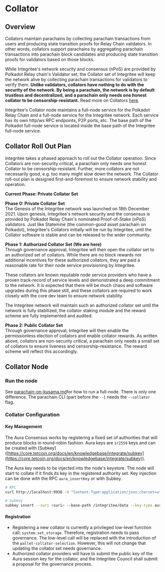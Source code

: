 # Collator

## Overview

Collators maintain parachains by collecting parachain transactions from users and producing state transition proofs for Relay Chain validators. In other words, collators support parachains by aggregating parachain transactions into parachain block candidates and producing state transition proofs for validators based on those blocks.

While Integritee's network security and consensus (nPoS) are provided by Polkadot Relay chain's Validator set, the Collator set of Integritee will keep the network alive by collecting parachain transactions for validators to verify them. **Unlike validators, collators have nothing to do with the security of the network. By being a parachain, the network is by default trustless and decentralized, and a parachain only needs one honest collator to be censorship-resistant.** Read more on Collators [here](https://wiki.polkadot.network/docs/learn-collator).

Integritee's Collator node maintains a full-node service for the Polkadot Relay Chain and a full-node service for the Integritee network. Each service has its own http/ws RPC endpoints, P2P ports, etc. The base path of the Polkadot full-node service is located inside the base path of the Integritee full-node service.

## Collator Roll Out Plan

Integritee takes a phased approach to roll out the Collator operation. Since Collators are non-security critical, a parachain only needs one honest Collator to be censorship-resistant. Further, more collators are not necessarily good, e.g. too many might slow down the network. The Collator roll-out plan is designed first-and-foremost to ensure network stability and operation.

**Current Phase: Private Collator Set**

**Phase 0: Private Collator Set**\
The Genesis of the Integritee network was launched on 18th December 2021. Upon genesis, Integritee's network security and the consensus is provided by Polkadot Relay Chain's nominated Proof-of-Stake (nPoS) validators. Just like Statemine (the common-good asset parachain on Polkadot), Integritee's Collators initially will be run by Integritee, until the Collator software is stable and can be released to the wider community.

**Phase 1: Authorized Collator Set (We are here)**\
Through governance approval, Integritee will then open the collator set to an authorized set of collators. While there are no block rewards nor additional incentives for these authorized collators, they are paid a reasonable rate for their node service provisioning by Integritee.

These collators are known reputable node service providers who have a proven track-record of service levels and demonstrated a deep commitment to the network. It is expected that there will be much chaos and software upgrades during this phase still, and these collators are required to work closely with the core dev team to ensure network stability.

The Integritee network will maintain such an authorized collator set until the network is fully stabilized, the collator staking module and the reward scheme are fully implemented and audited.

**Phase 2: Public Collator Set**\
Through governance approval, Integritee will then enable the permissionless election of collators and enable collator rewards. As written above, collators are non-security critical, a parachain only needs a small set of collators to ensure liveness and censorship-resistance. The reward scheme will reflect this accordingly.

## Collator Node

### Run the node

See [parachain-on-kusama.md](parachain-on-kusama.md "mention")for how to run a full-node. There is only one difference. The parachain CLI (part before the `--`) needs the `--collator` flag.

### Collator Configuration

#### **Key Management**

The Aura Consensus works by registering a fixed set of authorities that will produce blocks in round-robin fashion. Aura keys are `sr2559` keys and can be created with \[Subkey]\([https://core.tetcoin.org/docs/en/knowledgebase/integrate/subkey](https://core.tetcoin.org/docs/en/knowledgebase/integrate/subkey)).

The Aura key needs to be injected into the node's keystore. The node will start to collate if it finds its key in the registered authority set. Key injection can be done with the RPC `aura_insertKey` or with Subkey.

```bash
# RPC
curl http://localhost:9936 -H "Content-Type:application/json;charset=utf-8" -d '{ "jsonrpc":"2.0", "id":1, "method":"author_insertKey", "params": [ "aura", <suri>, "<pubKey>" ] }'

# Subkey
subkey insert --suri <suri> --base-path /integritee/data --key-type aura
```

#### **Registration**

* Registering a new collator is currently a privileged low-level function call; `system.set_storage`. Therefore, registration needs to pass governance. The low-level call will be replaced with the introduction of the `pallet-collator-selection`. However, this will not change that updating the collator set needs governance.
* Authorized collator providers will have to submit the public key of the Aura session key for the collator, and the Integritee Council shall submit a proposal for the governance process.


